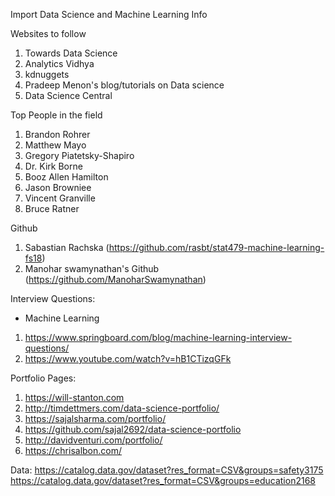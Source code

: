 Import Data Science and Machine Learning Info

Websites to follow
1. Towards Data Science
2. Analytics Vidhya
3. kdnuggets
4. Pradeep Menon's blog/tutorials on Data science
5. Data Science Central

Top People in the field
1. Brandon Rohrer
2. Matthew Mayo
3. Gregory Piatetsky-Shapiro
4. Dr. Kirk Borne
5. Booz Allen Hamilton
6. Jason Browniee
7. Vincent Granville
8. Bruce Ratner

Github
1. Sabastian Rachska (https://github.com/rasbt/stat479-machine-learning-fs18)
2. Manohar swamynathan's Github (https://github.com/ManoharSwamynathan)

Interview Questions:

- Machine Learning
1. https://www.springboard.com/blog/machine-learning-interview-questions/
2. https://www.youtube.com/watch?v=hB1CTizqGFk

Portfolio Pages:
1. https://will-stanton.com
2. http://timdettmers.com/data-science-portfolio/
3. https://sajalsharma.com/portfolio/
4. https://github.com/sajal2692/data-science-portfolio
5. http://davidventuri.com/portfolio/
6. https://chrisalbon.com/

Data:
https://catalog.data.gov/dataset?res_format=CSV&groups=safety3175
https://catalog.data.gov/dataset?res_format=CSV&groups=education2168
